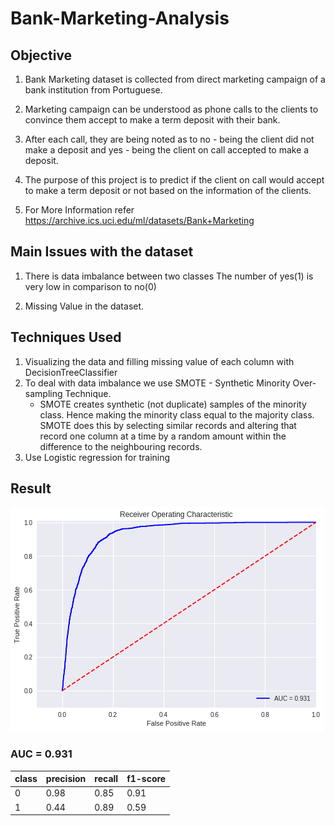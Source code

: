 # Bank-Marketing-Analysis

## Objective

1. Bank Marketing dataset is collected from direct marketing campaign of a bank institution from Portuguese.

2. Marketing campaign can be understood as phone calls to the clients to  convince them accept to make a term deposit with their bank.

3. After each call, they are being noted as to no - being the client did  not make a deposit and yes - being the client on call accepted to make a  deposit.

4. The purpose of this project is to predict if the client on call would  accept to make a term deposit or not based on the information of the  clients.
5. For More Information refer https://archive.ics.uci.edu/ml/datasets/Bank+Marketing

## Main  Issues with the dataset

1. There is data imbalance between two classes The number of yes(1) is very low in comparison to no(0)

2. Missing Value in the dataset.

## Techniques Used

1. Visualizing the data and filling missing value of each column with DecisionTreeClassifier
2. To deal with data imbalance we use SMOTE - Synthetic Minority
   Over-sampling Technique. 
   * SMOTE creates synthetic (not duplicate) samples of the minority class. Hence 
     making the minority class equal to the majority class. SMOTE does this 
     by selecting similar records and altering that record one column at a 
     time by a random amount within the difference to the neighbouring 
     records.
3. Use Logistic regression for training



## Result

![](roc.png)

### AUC = 0.931


class|precision|recall|f1-score
-----------|-----------|--------|--------
0|0.98|0.85|0.91
1|0.44|0.89|0.59